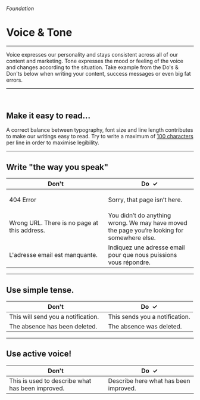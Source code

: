 <h6 class="is-uppercase has-text-grey">Foundation</h6><h1 class="title is-0 is-family-secondary is-size-1-mobile">Voice & Tone</h1>
<hr class="is-visible is-size-3">
<p class="subtitle is-4 is-family-secondary">
    <span class="has-text-weight-semibold">Voice</span> expresses our personality and stays consistent across all of our content and marketing. <span class="has-text-weight-semibold">Tone</span> expresses the mood or feeling of the voice and changes according to the situation.
    Take example from the Do's & Don'ts below when writing your content, success messages or even big fat errors.
</p>
<hr class="is-visible is-size-3"><br>

<h2 class="title is-3 is-family-sans-serif">Make it easy to read...</h2>

A correct balance between typography, font size and line length contributes to make our writings easy to read. 
Try to write a maximum of <u class="has-text-weight-semibold">100 characters</u> per line in order to maximise legibility.

<hr class="is-size-1 is-visible">


<h2 class="title is-3 is-family-sans-serif">Write "the way you speak"</h2>
<div class="box has-background-white-bis">
    <table class="table is-fullwidth">
        <thead>
            <tr>
                <th style="width: 250px;"><span class="has-text-danger">Don't</th>
                <th><span class="has-text-turquoise-dark">Do &nbsp;✓</span></th>
            </tr>
        </thead>
        <tbody>
            <tr>
                <td class="subtitle is-6 has-text-grey-dark">404 Error</td>
                <td class="subtitle is-6"><p>Sorry, that page isn’t here.</p></td>
            </tr>
            <tr>
                <td class="subtitle is-6 has-text-grey-dark">Wrong URL. There is no page at this address.</td>
                <td class="subtitle is-6">You didn’t do anything wrong. We may have moved the page you’re looking for somewhere else.</td>
            </tr>
            <tr>
                <td class="subtitle is-6 has-text-grey-dark">L'adresse email est manquante.</td>
                <td class="subtitle is-6">Indiquez une adresse email pour que nous puissions vous répondre.</td>
            </tr>
        </tbody>
    </table>
    </div>
</div>

<hr class="is-size-1 is-visible">

<h2 class="title is-3 is-family-sans-serif">Use simple tense.</h2>
<div class="box has-background-white-bis">
    <table class="table is-fullwidth">
        <thead>
            <tr>
                <th style="width: 250px;"><span class="has-text-danger">Don't</th>
                <th><span class="has-text-turquoise-dark">Do &nbsp;✓</span></th>
            </tr>
        </thead>
    <tbody>
        <tr>
            <td class="subtitle is-6 has-text-grey-dark">This will send you a notification.</td>
            <td class="subtitle is-6">This sends you a notification.</td>
        </tr>
        <tr>
            <td class="subtitle is-6 has-text-grey-dark">The absence has been deleted.</td>
            <td class="subtitle is-6">The absence was deleted.</td>
        </tr>
    </tbody>
    </table>
</div>

<hr class="is-size-1 is-visible">

<h2 class="title is-3 is-family-sans-serif">Use active voice!</h2>
<div class="box has-background-white-bis">
    <table class="table is-fullwidth">
        <thead>
            <tr>
                <th style="width: 250px;"><span class="has-text-danger">Don't</th>
                <th><span class="has-text-turquoise-dark">Do &nbsp;✓</span></th>
            </tr>
        </thead>
        <tbody>
            <tr>
            <td class="subtitle is-6 has-text-grey-dark">This is used to describe what has been improved.</td>
            <td class="subtitle is-6">Describe here what has been improved.</td>
            </tr>
        </tbody>
    </table>
</div>